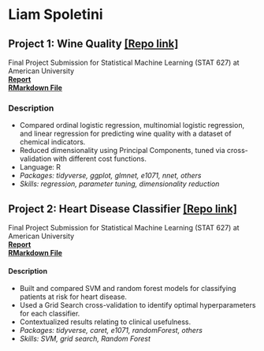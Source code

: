 # Liam Spoletini

## Project 1: Wine Quality [[Repo link]](https://github.com/Lspoletini/WineHearts)
Final Project Submission for Statistical Machine Learning (STAT 627) at American University   
[**Report**](https://github.com/Lspoletini/WineHearts/blob/main/R/WineQuality.pdf)  
[**RMarkdown File**](https://github.com/Lspoletini/WineHearts/blob/main/R/WineQuality.Rmd)    

### Description
- Compared ordinal logistic regression, multinomial logistic regression, and linear regression for predicting wine quality with a dataset of chemical indicators.
- Reduced dimensionality using Principal Components, tuned via cross-validation with different cost functions.
- Language: R
- *Packages: tidyverse, ggplot, glmnet, e1071, nnet, others*
- *Skills: regression, parameter tuning, dimensionality reduction*

## Project 2: Heart Disease Classifier [[Repo link]](https://github.com/Lspoletini/WineHearts)
Final Project Submission for Statistical Machine Learning (STAT 627) at American University   
[**Report**](https://github.com/Lspoletini/WineHearts/blob/main/HeartDisease.pdf)  
[**RMarkdown File**](https://github.com/Lspoletini/WineHearts/blob/main/HeartDisease.Rmd)  

#### Description
- Built and compared SVM and random forest models for classifying patients at risk for heart disease.
- Used a Grid Search cross-validation to identify optimal hyperparameters for each classifier.
- Contextualized results relating to clinical usefulness.
- *Packages: tidyverse, caret, e1071, randomForest, others*
- *Skills: SVM, grid search, Random Forest*
